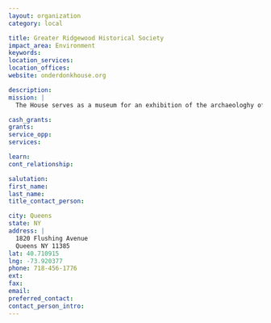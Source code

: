```yaml
---
layout: organization
category: local

title: Greater Ridgewood Historical Society
impact_area: Environment
keywords: 
location_services: 
location_offices: 
website: onderdonkhouse.org

description: 
mission: |
  The House serves as a museum for an exhibition of the archaeologhy of the Ondederdonk site, as well as changing exhibits relating to history , the arts and culture. The socirty maintains a history and the genealogical research library, and offers many cultural events annually, including: guided house tours, history lectures and progams, genealogy workshops, craft classes and special events.

cash_grants: 
grants: 
service_opp: 
services: 

learn: 
cont_relationship: 

salutation: 
first_name: 
last_name: 
title_contact_person: 

city: Queens
state: NY
address: |
  1820 Flushing Avenue     
  Queens NY 11385
lat: 40.710915
lng: -73.920377
phone: 718-456-1776
ext: 
fax: 
email: 
preferred_contact: 
contact_person_intro: 
---
```

